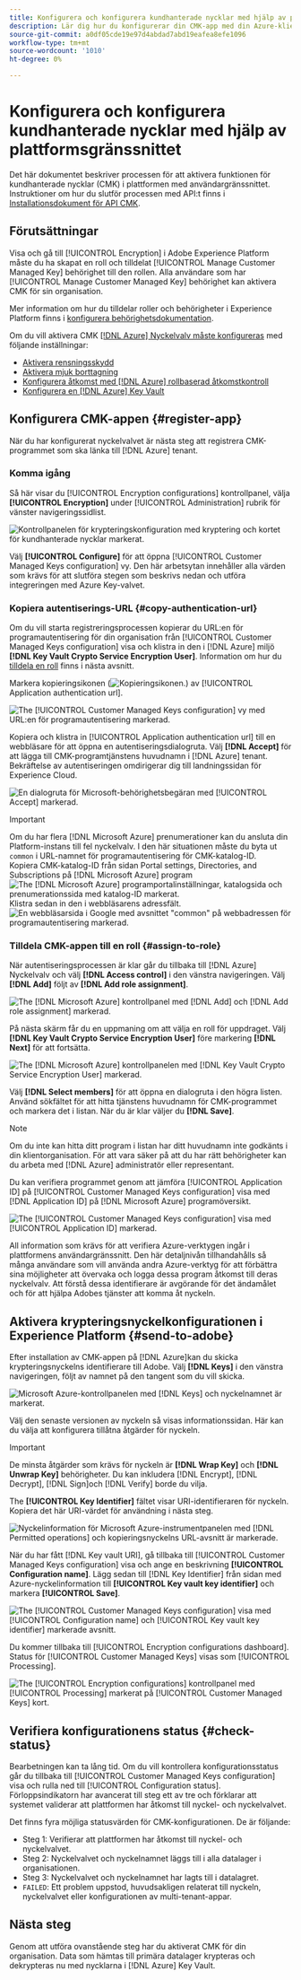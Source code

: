 ```yaml
---
title: Konfigurera och konfigurera kundhanterade nycklar med hjälp av plattformsgränssnittet
description: Lär dig hur du konfigurerar din CMK-app med din Azure-klient och skickar ditt krypteringsnyckel-ID till Adobe Experience Platform.
source-git-commit: a0df05cde19e97d4abdad7abd19eafea8efe1096
workflow-type: tm+mt
source-wordcount: '1010'
ht-degree: 0%

---
```


# Konfigurera och konfigurera kundhanterade nycklar med hjälp av plattformsgränssnittet

Det här dokumentet beskriver processen för att aktivera funktionen för kundhanterade nycklar (CMK) i plattformen med användargränssnittet. Instruktioner om hur du slutför processen med API:t finns i [Installationsdokument för API CMK](./api-set-up.md).

## Förutsättningar

Visa och gå till [!UICONTROL Encryption] i Adobe Experience Platform måste du ha skapat en roll och tilldelat [!UICONTROL Manage Customer Managed Key] behörighet till den rollen. Alla användare som har [!UICONTROL Manage Customer Managed Key] behörighet kan aktivera CMK för sin organisation.

Mer information om hur du tilldelar roller och behörigheter i Experience Platform finns i [konfigurera behörighetsdokumentation](https://experienceleague.adobe.com/docs/platform-learn/getting-started-for-data-architects-and-data-engineers/configure-permissions.html).

Om du vill aktivera CMK [[!DNL Azure] Nyckelvalv måste konfigureras](./azure-key-vault-config.md) med följande inställningar:

* [Aktivera rensningsskydd](https://learn.microsoft.com/en-us/azure/key-vault/general/soft-delete-overview#purge-protection)
* [Aktivera mjuk borttagning](https://learn.microsoft.com/en-us/azure/key-vault/general/soft-delete-overview)
* [Konfigurera åtkomst med [!DNL Azure] rollbaserad åtkomstkontroll](https://learn.microsoft.com/en-us/azure/role-based-access-control/)
* [Konfigurera en [!DNL Azure] Key Vault](./azure-key-vault-config.md)

## Konfigurera CMK-appen {#register-app}

När du har konfigurerat nyckelvalvet är nästa steg att registrera CMK-programmet som ska länka till [!DNL Azure] tenant.

### Komma igång

Så här visar du [!UICONTROL Encryption configurations] kontrollpanel, välja **[!UICONTROL Encryption]** under [!UICONTROL Administration] rubrik för vänster navigeringssidlist.

![Kontrollpanelen för krypteringskonfiguration med kryptering och kortet för kundhanterade nycklar markerat.](../../images/governance-privacy-security/customer-managed-keys/encryption-configraion.png)

Välj **[!UICONTROL Configure]** för att öppna [!UICONTROL Customer Managed Keys configuration] vy. Den här arbetsytan innehåller alla värden som krävs för att slutföra stegen som beskrivs nedan och utföra integreringen med Azure Key-valvet.

### Kopiera autentiserings-URL {#copy-authentication-url}

Om du vill starta registreringsprocessen kopierar du URL:en för programautentisering för din organisation från [!UICONTROL Customer Managed Keys configuration] visa och klistra in den i [!DNL Azure] miljö **[!DNL Key Vault Crypto Service Encryption User]**. Information om hur du [tilldela en roll](#assign-to-role) finns i nästa avsnitt.

Markera kopieringsikonen (![Kopieringsikonen.](../../images/governance-privacy-security/customer-managed-keys/copy-icon.png)) av [!UICONTROL Application authentication url].

![The [!UICONTROL Customer Managed Keys configuration] vy med URL:en för programautentisering markerad.](../../images/governance-privacy-security/customer-managed-keys/application-authentication-url.png)

Kopiera och klistra in [!UICONTROL Application authentication url] till en webbläsare för att öppna en autentiseringsdialogruta. Välj **[!DNL Accept]** för att lägga till CMK-programtjänstens huvudnamn i [!DNL Azure] tenant. Bekräftelse av autentiseringen omdirigerar dig till landningssidan för Experience Cloud.

![En dialogruta för Microsoft-behörighetsbegäran med [!UICONTROL Accept] markerad.](../../images/governance-privacy-security/customer-managed-keys/app-permission.png)

>[!IMPORTANT]
>
>Om du har flera [!DNL Microsoft Azure] prenumerationer kan du ansluta din Platform-instans till fel nyckelvalv. I den här situationen måste du byta ut `common` i URL-namnet för programautentisering för CMK-katalog-ID.<br>Kopiera CMK-katalog-ID från sidan Portal settings, Directories, and Subscriptions på [!DNL Microsoft Azure] program<br>![The [!DNL Microsoft Azure] programportalinställningar, katalogsida och prenumerationssida med katalog-ID markerat.](../../images/governance-privacy-security/customer-managed-keys/directory-id.png)<br>Klistra sedan in den i webbläsarens adressfält.<br>![En webbläsarsida i Google med avsnittet &quot;common&quot; på webbadressen för programautentisering markerad.](../../images/governance-privacy-security/customer-managed-keys/common-url-section.png)

### Tilldela CMK-appen till en roll {#assign-to-role}

När autentiseringsprocessen är klar går du tillbaka till [!DNL Azure] Nyckelvalv och välj **[!DNL Access control]** i den vänstra navigeringen. Välj **[!DNL Add]** följt av **[!DNL Add role assignment]**.

![The [!DNL Microsoft Azure] kontrollpanel med [!DNL Add] och [!DNL Add role assignment] markerad.](../../images/governance-privacy-security/customer-managed-keys/add-role-assignment.png)

På nästa skärm får du en uppmaning om att välja en roll för uppdraget. Välj **[!DNL Key Vault Crypto Service Encryption User]** före markering **[!DNL Next]** för att fortsätta.

![The [!DNL Microsoft Azure] kontrollpanelen med [!DNL Key Vault Crypto Service Encryption User] markerad.](../../images/governance-privacy-security/customer-managed-keys/select-role.png)

Välj **[!DNL Select members]** för att öppna en dialogruta i den högra listen. Använd sökfältet för att hitta tjänstens huvudnamn för CMK-programmet och markera det i listan. När du är klar väljer du **[!DNL Save]**.

>[!NOTE]
>
>Om du inte kan hitta ditt program i listan har ditt huvudnamn inte godkänts i din klientorganisation. För att vara säker på att du har rätt behörigheter kan du arbeta med [!DNL Azure] administratör eller representant.

Du kan verifiera programmet genom att jämföra [!UICONTROL Application ID] på [!UICONTROL Customer Managed Keys configuration] visa med [!DNL Application ID] på [!DNL Microsoft Azure] programöversikt.

![The [!UICONTROL Customer Managed Keys configuration] visa med [!UICONTROL Application ID] markerad.](../../images/governance-privacy-security/customer-managed-keys/application-id.png)

All information som krävs för att verifiera Azure-verktygen ingår i plattformens användargränssnitt. Den här detaljnivån tillhandahålls så många användare som vill använda andra Azure-verktyg för att förbättra sina möjligheter att övervaka och logga dessa program åtkomst till deras nyckelvalv. Att förstå dessa identifierare är avgörande för det ändamålet och för att hjälpa Adobes tjänster att komma åt nyckeln.

## Aktivera krypteringsnyckelkonfigurationen i Experience Platform {#send-to-adobe}

Efter installation av CMK-appen på [!DNL Azure]kan du skicka krypteringsnyckelns identifierare till Adobe. Välj **[!DNL Keys]** i den vänstra navigeringen, följt av namnet på den tangent som du vill skicka.

![Microsoft Azure-kontrollpanelen med [!DNL Keys] och nyckelnamnet är markerat.](../../images/governance-privacy-security/customer-managed-keys/select-key.png)

Välj den senaste versionen av nyckeln så visas informationssidan. Här kan du välja att konfigurera tillåtna åtgärder för nyckeln.

>[!IMPORTANT]
>
>De minsta åtgärder som krävs för nyckeln är **[!DNL Wrap Key]** och **[!DNL Unwrap Key]** behörigheter. Du kan inkludera [!DNL Encrypt], [!DNL Decrypt], [!DNL Sign]och [!DNL Verify] borde du vilja.

The **[!UICONTROL Key Identifier]** fältet visar URI-identifieraren för nyckeln. Kopiera det här URI-värdet för användning i nästa steg.

![Nyckelinformation för Microsoft Azure-instrumentpanelen med [!DNL Permitted operations] och kopieringsnyckelns URL-avsnitt är markerade.](../../images/governance-privacy-security/customer-managed-keys/copy-key-url.png)

När du har fått [!DNL Key vault URI], gå tillbaka till [!UICONTROL Customer Managed Keys configuration] visa och ange en beskrivning **[!UICONTROL Configuration name]**. Lägg sedan till [!DNL Key Identifier] från sidan med Azure-nyckelinformation till **[!UICONTROL Key vault key identifier]** och markera **[!UICONTROL  Save]**.

![The [!UICONTROL Customer Managed Keys configuration] visa med [!UICONTROL Configuration name] och [!UICONTROL Key vault key identifier] markerade avsnitt.](../../images/governance-privacy-security/customer-managed-keys/configuration-name.png)

Du kommer tillbaka till [!UICONTROL Encryption configurations dashboard]. Status för [!UICONTROL Customer Managed Keys] visas som [!UICONTROL Processing].

![The [!UICONTROL Encryption configurations] kontrollpanel med [!UICONTROL Processing] markerat på [!UICONTROL Customer Managed Keys] kort.](../../images/governance-privacy-security/customer-managed-keys/processing.png)

## Verifiera konfigurationens status {#check-status}

Bearbetningen kan ta lång tid. Om du vill kontrollera konfigurationsstatus går du tillbaka till [!UICONTROL Customer Managed Keys configuration] visa och rulla ned till [!UICONTROL Configuration status]. Förloppsindikatorn har avancerat till steg ett av tre och förklarar att systemet validerar att plattformen har åtkomst till nyckel- och nyckelvalvet.

Det finns fyra möjliga statusvärden för CMK-konfigurationen. De är följande:

* Steg 1: Verifierar att plattformen har åtkomst till nyckel- och nyckelvalvet.
* Steg 2: Nyckelvalvet och nyckelnamnet läggs till i alla datalager i organisationen.
* Steg 3: Nyckelvalvet och nyckelnamnet har lagts till i datalagret.
* `FAILED`: Ett problem uppstod, huvudsakligen relaterat till nyckeln, nyckelvalvet eller konfigurationen av multi-tenant-appar.

## Nästa steg

Genom att utföra ovanstående steg har du aktiverat CMK för din organisation. Data som hämtas till primära datalager krypteras och dekrypteras nu med nycklarna i [!DNL Azure] Key Vault.
